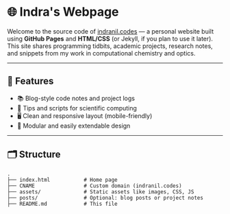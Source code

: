 # 🌐 Indra's Webpage

Welcome to the source code of [indranil.codes](https://indranil.codes) — a personal website built using **GitHub Pages** and **HTML/CSS** (or Jekyll, if you plan to use it later). This site shares programming tidbits, academic projects, research notes, and snippets from my work in computational chemistry and optics.

---

## 🔧 Features

- 📚 Blog-style code notes and project logs
- 🧪 Tips and scripts for scientific computing
- 🖥️ Clean and responsive layout (mobile-friendly)
- 🧩 Modular and easily extendable design

---

## 🗂️ Structure

```plaintext
.
├── index.html           # Home page
├── CNAME                # Custom domain (indranil.codes)
├── assets/              # Static assets like images, CSS, JS
├── posts/               # Optional: blog posts or project notes
├── README.md            # This file
